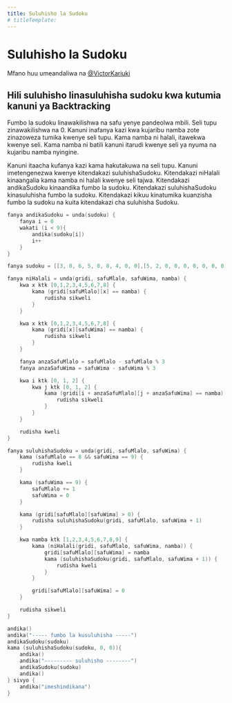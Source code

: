 ```yaml
---
title: Suluhisho la Sudoku
# titleTemplate:
---
```


# Suluhisho la Sudoku

Mfano huu umeandaliwa na [@VictorKariuki](https://github.com/VictorKariuki)

## Hili suluhisho linasuluhisha sudoku kwa kutumia kanuni ya Backtracking

Fumbo la sudoku linawakilishwa na safu yenye pandeolwa mbili. Seli tupu zinawakilishwa na 0. Kanuni inafanya kazi kwa kujaribu namba zote zinazoweza tumika kwenye seli tupu. Kama namba ni halali, itawekwa kwenye seli. Kama namba ni batili kanuni itarudi kwenye seli ya nyuma na kujaribu namba nyingine.

Kanuni itaacha kufanya kazi kama hakutakuwa na seli tupu. Kanuni imetengenezwa kwenye kitendakazi suluhishaSudoku.
Kitendakazi niHalali kinaangalia kama namba ni halali kwenye seli tajwa. Kitendakazi andikaSudoku kinaandika fumbo la sudoku. Kitendakazi suluhishaSudoku kinasuluhisha fumbo la sudoku. Kitendakazi kikuu kinatumika kuanzisha fumbo la sudoku na kuita kitendakazi cha suluhisha Sudoku.

```go
fanya andikaSudoku = unda(sudoku) {
    fanya i = 0
    wakati (i < 9){
        andika(sudoku[i])
        i++
    }
}

fanya sudoku = [[3, 0, 6, 5, 0, 8, 4, 0, 0],[5, 2, 0, 0, 0, 0, 0, 0, 0],[0, 8, 7, 0, 0, 0, 0, 3, 1],[0, 0, 3, 0, 1, 0, 0, 8, 0],[9, 0, 0, 8, 6, 3, 0, 0, 5],[0, 5, 0, 0, 9, 0, 6, 0, 0],[1, 3, 0, 0, 0, 0, 2, 5, 0],[0, 0, 0, 0, 0, 0, 0, 7, 4],[0, 0, 5, 2, 0, 6, 3, 0, 0]]

fanya niHalali = unda(gridi, safuMlalo, safuWima, namba) {
    kwa x ktk [0,1,2,3,4,5,6,7,8] {
        kama (gridi[safuMlalo][x] == namba) {
            rudisha sikweli
        }
    }

    kwa x ktk [0,1,2,3,4,5,6,7,8] {
        kama (gridi[x][safuWima] == namba) {
            rudisha sikweli
        }
    }

    fanya anzaSafuMlalo = safuMlalo - safuMlalo % 3
    fanya anzaSafuWima = safuWima - safuWima % 3

    kwa i ktk [0, 1, 2] {
        kwa j ktk [0, 1, 2] {
            kama (gridi[i + anzaSafuMlalo][j + anzaSafuWima] == namba) {
                rudisha sikweli
            }
        }
    }

    rudisha kweli
}

fanya suluhishaSudoku = unda(gridi, safuMlalo, safuWima) {
    kama (safuMlalo == 8 && safuWima == 9) {
        rudisha kweli
    }

    kama (safuWima == 9) {
        safuMlalo += 1
        safuWima = 0
    }

    kama (gridi[safuMlalo][safuWima] > 0) {
        rudisha suluhishaSudoku(gridi, safuMlalo, safuWima + 1)
    }

    kwa namba ktk [1,2,3,4,5,6,7,8,9] {
        kama (niHalali(gridi, safuMlalo, safuWima, namba)) {
            gridi[safuMlalo][safuWima] = namba
            kama (suluhishaSudoku(gridi, safuMlalo, safuWima + 1)) {
                rudisha kweli
            }
        }

        gridi[safuMlalo][safuWima] = 0
    }

    rudisha sikweli
}

andika()
andika("----- fumbo la kusuluhisha -----")
andikaSudoku(sudoku)
kama (suluhishaSudoku(sudoku, 0, 0)){
    andika()
    andika("--------- suluhisho --------")
    andikaSudoku(sudoku)
    andika()
} sivyo {
    andika("imeshindikana")
}
```
